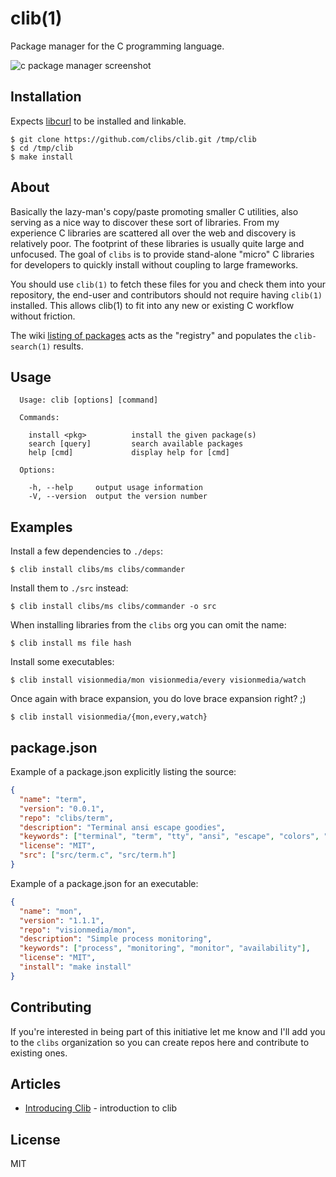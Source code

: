 
# clib(1)

  Package manager for the C programming language.

  ![c package manager screenshot](https://i.cloudup.com/GwqOU2hh9Y.png)

## Installation

  Expects [libcurl](http://curl.haxx.se/libcurl/) to be installed and linkable.

```
$ git clone https://github.com/clibs/clib.git /tmp/clib
$ cd /tmp/clib
$ make install
```

## About

  Basically the lazy-man's copy/paste promoting smaller C utilities, also
  serving as a nice way to discover these sort of libraries. From my experience
  C libraries are scattered all over the web and discovery is relatively poor. The footprint of these libraries is usually quite large and unfocused. The goal of `clibs` is to provide
  stand-alone "micro" C libraries for developers to quickly install without coupling
  to large frameworks.

  You should use `clib(1)` to fetch these files for you and check them into your repository, the end-user and contributors should not require having `clib(1)` installed. This allows clib(1) to fit into any new or existing C workflow without friction.

  The wiki [listing of packages](https://github.com/clibs/clib/wiki/Packages) acts as the "registry" and populates the `clib-search(1)` results.

## Usage

```
  Usage: clib [options] [command]

  Commands:

    install <pkg>          install the given package(s)
    search [query]         search available packages
    help [cmd]             display help for [cmd]

  Options:

    -h, --help     output usage information
    -V, --version  output the version number
```

## Examples

 Install a few dependencies to `./deps`:

```
$ clib install clibs/ms clibs/commander
```

 Install them to `./src` instead:

```
$ clib install clibs/ms clibs/commander -o src
```

 When installing libraries from the `clibs` org you can omit the name:

```
$ clib install ms file hash
```

 Install some executables:

```
$ clib install visionmedia/mon visionmedia/every visionmedia/watch
```

  Once again with brace expansion, you do love brace expansion right? ;)

```
$ clib install visionmedia/{mon,every,watch}
```

## package.json

 Example of a package.json explicitly listing the source:

```json
{
  "name": "term",
  "version": "0.0.1",
  "repo": "clibs/term",
  "description": "Terminal ansi escape goodies",
  "keywords": ["terminal", "term", "tty", "ansi", "escape", "colors", "console"],
  "license": "MIT",
  "src": ["src/term.c", "src/term.h"]
}
```

 Example of a package.json for an executable:

```json
{
  "name": "mon",
  "version": "1.1.1",
  "repo": "visionmedia/mon",
  "description": "Simple process monitoring",
  "keywords": ["process", "monitoring", "monitor", "availability"],
  "license": "MIT",
  "install": "make install"
}
```

## Contributing

 If you're interested in being part of this initiative let me know and I'll add you to the `clibs` organization so you can create repos here and contribute to existing ones.

## Articles

  - [Introducing Clib](https://medium.com/code-adventures/b32e6e769cb3) - introduction to clib

## License 

  MIT
